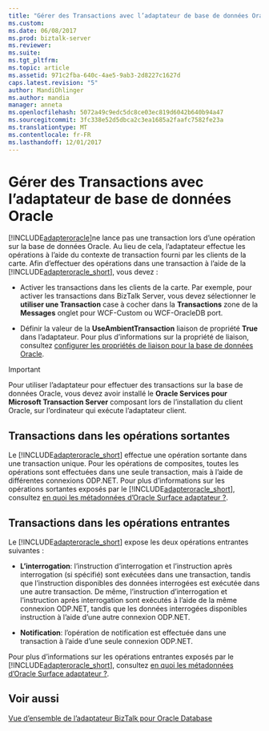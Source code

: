 ```yaml
---
title: "Gérer des Transactions avec l’adaptateur de base de données Oracle | Documents Microsoft"
ms.custom: 
ms.date: 06/08/2017
ms.prod: biztalk-server
ms.reviewer: 
ms.suite: 
ms.tgt_pltfrm: 
ms.topic: article
ms.assetid: 971c2fba-640c-4ae5-9ab3-2d8227c1627d
caps.latest.revision: "5"
author: MandiOhlinger
ms.author: mandia
manager: anneta
ms.openlocfilehash: 5072a49c9edc5dc8ce03ec819d6042b640b94a47
ms.sourcegitcommit: 3fc338e52d5dbca2c3ea1685a2faafc7582fe23a
ms.translationtype: MT
ms.contentlocale: fr-FR
ms.lasthandoff: 12/01/2017
---
```

# <a name="handle-transactions-with-the-oracle-database-adapter"></a>Gérer des Transactions avec l’adaptateur de base de données Oracle
[!INCLUDE[adapteroracle](../../includes/adapteroracle-md.md)]ne lance pas une transaction lors d’une opération sur la base de données Oracle. Au lieu de cela, l’adaptateur effectue les opérations à l’aide du contexte de transaction fourni par les clients de la carte. Afin d’effectuer des opérations dans une transaction à l’aide de la [!INCLUDE[adapteroracle_short](../../includes/adapteroracle-short-md.md)], vous devez :  
  
-   Activer les transactions dans les clients de la carte. Par exemple, pour activer les transactions dans BizTalk Server, vous devez sélectionner le **utiliser une Transaction** case à cocher dans la **Transactions** zone de la **Messages** onglet pour WCF-Custom ou WCF-OracleDB port.  
  
-   Définir la valeur de la **UseAmbientTransaction** liaison de propriété **True** dans l’adaptateur. Pour plus d’informations sur la propriété de liaison, consultez [configurer les propriétés de liaison pour la base de données Oracle](../../adapters-and-accelerators/adapter-oracle-database/configure-the-binding-properties-for-oracle-database.md).  
  
> [!IMPORTANT]
>  Pour utiliser l’adaptateur pour effectuer des transactions sur la base de données Oracle, vous devez avoir installé le **Oracle Services pour Microsoft Transaction Server** composant lors de l’installation du client Oracle, sur l’ordinateur qui exécute l’adaptateur client.  
  
## <a name="transactions-in-the-outbound-operations"></a>Transactions dans les opérations sortantes  
 Le [!INCLUDE[adapteroracle_short](../../includes/adapteroracle-short-md.md)] effectue une opération sortante dans une transaction unique. Pour les opérations de composites, toutes les opérations sont effectuées dans une seule transaction, mais à l’aide de différentes connexions ODP.NET. Pour plus d’informations sur les opérations sortantes exposés par le [!INCLUDE[adapteroracle_short](../../includes/adapteroracle-short-md.md)], consultez [en quoi les métadonnées d’Oracle Surface adaptateur ?](https://msdn.microsoft.com/library/cc185310(v=bts.10).aspx).  
  
## <a name="transactions-in-the-inbound-operations"></a>Transactions dans les opérations entrantes  
 Le [!INCLUDE[adapteroracle_short](../../includes/adapteroracle-short-md.md)] expose les deux opérations entrantes suivantes :  
  
-   **L’interrogation**: l’instruction d’interrogation et l’instruction après interrogation (si spécifié) sont exécutées dans une transaction, tandis que l’instruction disponibles des données interrogées est exécutée dans une autre transaction. De même, l’instruction d’interrogation et l’instruction après interrogation sont exécutés à l’aide de la même connexion ODP.NET, tandis que les données interrogées disponibles instruction à l’aide d’une autre connexion ODP.NET.  
  
-   **Notification**: l’opération de notification est effectuée dans une transaction à l’aide d’une seule connexion ODP.NET.  
  
 Pour plus d’informations sur les opérations entrantes exposés par le [!INCLUDE[adapteroracle_short](../../includes/adapteroracle-short-md.md)], consultez [en quoi les métadonnées d’Oracle Surface adaptateur ?](https://msdn.microsoft.com/library/cc185310(v=bts.10).aspx).  
  
## <a name="see-also"></a>Voir aussi  
 [Vue d’ensemble de l’adaptateur BizTalk pour Oracle Database](../../adapters-and-accelerators/adapter-oracle-database/overview-of-biztalk-adapter-for-oracle-database.md)